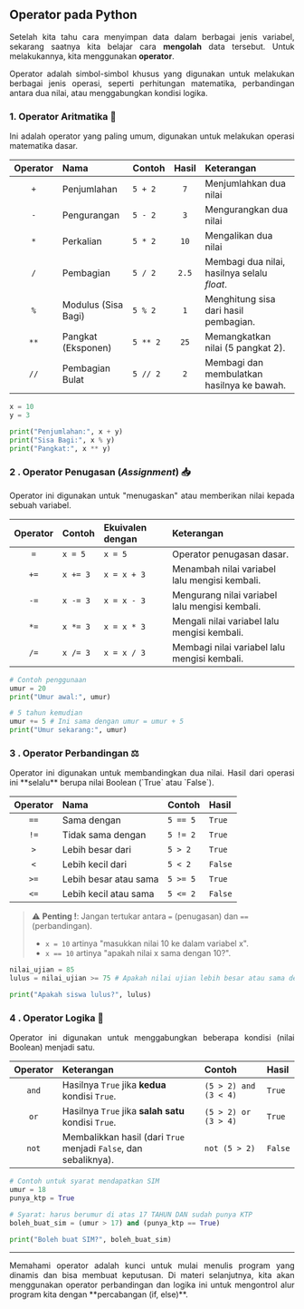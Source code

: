 
<a id="7"><h2>Operator pada Python</h2></a>

<div align="justify">

Setelah kita tahu cara menyimpan data dalam berbagai jenis variabel, sekarang saatnya kita belajar cara **mengolah** data tersebut. Untuk melakukannya, kita menggunakan **operator**.

Operator adalah simbol-simbol khusus yang digunakan untuk melakukan berbagai jenis operasi, seperti perhitungan matematika, perbandingan antara dua nilai, atau menggabungkan kondisi logika.

</div>

### 1. Operator Aritmatika 🧮

<div align="justify">
Ini adalah operator yang paling umum, digunakan untuk melakukan operasi matematika dasar.
</div>

| Operator | Nama                 | Contoh      | Hasil | Keterangan                                     |
|:--------:|:---------------------|:------------|:-----:|:-----------------------------------------------|
| `+`      | Penjumlahan          | `5 + 2`     | `7`   | Menjumlahkan dua nilai                         |
| `-`      | Pengurangan          | `5 - 2`     | `3`   | Mengurangkan dua nilai                         |
| `*`      | Perkalian            | `5 * 2`     | `10`  | Mengalikan dua nilai                           |
| `/`      | Pembagian            | `5 / 2`     | `2.5` | Membagi dua nilai, hasilnya selalu _float_.    |
| `%`      | Modulus (Sisa Bagi)  | `5 % 2`     | `1`   | Menghitung sisa dari hasil pembagian.          |
| `**`     | Pangkat (Eksponen)   | `5 ** 2`    | `25`  | Memangkatkan nilai (5 pangkat 2).              |
| `//`     | Pembagian Bulat      | `5 // 2`    | `2`   | Membagi dan membulatkan hasilnya ke bawah.     |

```python
x = 10
y = 3

print("Penjumlahan:", x + y)
print("Sisa Bagi:", x % y)
print("Pangkat:", x ** y)
````

### 2 . Operator Penugasan (*Assignment*) 📥

 <div align="justify" >
Operator ini digunakan untuk "menugaskan" atau memberikan nilai kepada sebuah variabel.
 </div >

| Operator | Contoh        | Ekuivalen dengan | Keterangan                                         |
|:--------:|:--------------|:-----------------|:---------------------------------------------------|
| `=`      | `x = 5`       | `x = 5`          | Operator penugasan dasar.                          |
| `+=`     | `x += 3`      | `x = x + 3`      | Menambah nilai variabel lalu mengisi kembali.      |
| `-=`     | `x -= 3`      | `x = x - 3`      | Mengurang nilai variabel lalu mengisi kembali.     |
| `*=`     | `x *= 3`      | `x = x * 3`      | Mengali nilai variabel lalu mengisi kembali.       |
| `/=`     | `x /= 3`      | `x = x / 3`      | Membagi nilai variabel lalu mengisi kembali.       |

```python
# Contoh penggunaan
umur = 20
print("Umur awal:", umur)

# 5 tahun kemudian
umur += 5 # Ini sama dengan umur = umur + 5
print("Umur sekarang:", umur)
```

### 3 . Operator Perbandingan ⚖️

 <div align="justify" >
Operator ini digunakan untuk membandingkan dua nilai. Hasil dari operasi ini **selalu** berupa nilai Boolean (`True` atau `False`).
 </div >

| Operator | Nama                  | Contoh       | Hasil   |
|:--------:|:----------------------|:-------------|:--------|
| `==`     | Sama dengan           | `5 == 5`     | `True`  |
| `!=`     | Tidak sama dengan     | `5 != 2`     | `True`  |
| `>`      | Lebih besar dari      | `5 > 2`      | `True`  |
| `<`      | Lebih kecil dari      | `5 < 2`      | `False` |
| `>=`     | Lebih besar atau sama | `5 >= 5`     | `True`  |
| `<=`     | Lebih kecil atau sama | `5 <= 2`     | `False` |

> ⚠️ **Penting !**: Jangan tertukar antara `=` (penugasan) dan `==` (perbandingan).
>
>   * `x = 10` artinya "masukkan nilai 10 ke dalam variabel x".
>   * `x == 10` artinya "apakah nilai x sama dengan 10?".

```python
nilai_ujian = 85
lulus = nilai_ujian >= 75 # Apakah nilai ujian lebih besar atau sama dengan 75?

print("Apakah siswa lulus?", lulus)
```

### 4 . Operator Logika 🧠

 <div align="justify" >
Operator ini digunakan untuk menggabungkan beberapa kondisi (nilai Boolean) menjadi satu.
 </div >

| Operator | Keterangan                                             | Contoh                             | Hasil   |
|:--------:|:-------------------------------------------------------|:-----------------------------------|:--------|
| `and`    | Hasilnya `True` jika **kedua** kondisi `True`.         | `(5 > 2) and (3 < 4)`              | `True`  |
| `or`     | Hasilnya `True` jika **salah satu** kondisi `True`.    | `(5 > 2) or (3 > 4)`               | `True`  |
| `not`    | Membalikkan hasil (dari `True` menjadi `False`, dan sebaliknya). | `not (5 > 2)`                  | `False` |

```python
# Contoh untuk syarat mendapatkan SIM
umur = 18
punya_ktp = True

# Syarat: harus berumur di atas 17 TAHUN DAN sudah punya KTP
boleh_buat_sim = (umur > 17) and (punya_ktp == True)

print("Boleh buat SIM?", boleh_buat_sim)
```

-----

 <div align="justify" >
Memahami operator adalah kunci untuk mulai menulis program yang dinamis dan bisa membuat keputusan. Di materi selanjutnya, kita akan menggunakan operator perbandingan dan logika ini untuk mengontrol alur program kita dengan **percabangan (if, else)**.
 </div >
